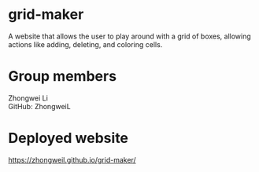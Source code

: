 # grid-maker
A website that allows the user to play around with a grid of boxes, allowing actions like adding, deleting, and coloring cells.

# Group members
Zhongwei Li\
GitHub: ZhongweiL

# Deployed website
https://zhongweil.github.io/grid-maker/
